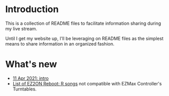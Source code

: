 # Introduction
This is a collection of README files to facilitate information sharing during my live stream.

Until I get my website up, I'll be leveraging on README files as the simplest means to share information
in an organized fashion.

# What's new
* [11 Apr 2021: intro](stream/11-apr-2021-intro.MD)
* [List of EZ2ON Reboot: R songs](EZMaxController/ez2on-incompatible-song-list.MD) not compatible with EZMax Controller's Turntables.
